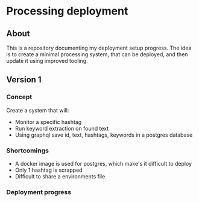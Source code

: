 # Processing deployment

## About

This is a repository documenting my deployment setup progress.
The idea is to create a minimal processing system, that can be deployed, and then update it using improved tooling.

## Version 1

### Concept

Create a system that will:
- Monitor a specific hashtag
- Run keyword extraction on found text
- Using graphql save id, text, hashtags, keywords in a postgres database

### Shortcomings

- A docker image is used for postgres, which make's it difficult to deploy
- Only 1 hashtag is scrapped
- Difficult to share a environments file

### Deployment progress
